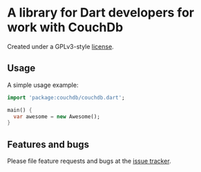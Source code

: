 # A library for Dart developers for work with CouchDb

Created under a GPLv3-style
[license](https://github.com/dart-lang/stagehand/blob/master/LICENSE).

## Usage

A simple usage example:

```dart
import 'package:couchdb/couchdb.dart';

main() {
  var awesome = new Awesome();
}
```

## Features and bugs

Please file feature requests and bugs at the [issue tracker][tracker].

[tracker]: https://github.com/YevhenKap/couchdb_dart/issues
